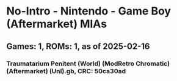 # No-Intro - Nintendo - Game Boy (Aftermarket) MIAs
## Games: 1, ROMs: 1, as of 2025-02-16

### Traumatarium Penitent (World) (ModRetro Chromatic) (Aftermarket) (Unl).gb, CRC: 50ca30ad
